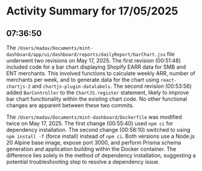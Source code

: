 # Activity Summary for 17/05/2025

## 07:36:50
The `/Users/madav/Documents/mint-dashboard/app/ui/dashboard/reports/dailyReport/barChart.jsx` file underwent two revisions on May 17, 2025.  The first revision (00:51:48) included code for a bar chart displaying Shopify EARR data for SMB and ENT merchants.  This involved functions to calculate weekly ARR, number of merchants per week, and to generate data for the chart using `react-chartjs-2` and `chartjs-plugin-datalabels`.  The second revision (00:53:56) added `BarController` to the `ChartJS.register` statement, likely to improve bar chart functionality within the existing chart code. No other functional changes are apparent between these two commits.

The `/Users/madav/Documents/mint-dashboard/Dockerfile` was modified twice on May 17, 2025. The first change (00:55:40) used `npm ci` for dependency installation. The second change (00:58:10) switched to using `npm install -f` (force install) instead of `npm ci`.  Both versions use a Node.js 20 Alpine base image, expose port 3000, and perform Prisma schema generation and application building within the Docker container. The difference lies solely in the method of dependency installation, suggesting a potential troubleshooting step to resolve a dependency issue.
